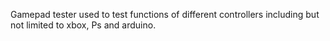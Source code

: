 Gamepad tester used to test functions of different controllers including but not limited to xbox, Ps and arduino.